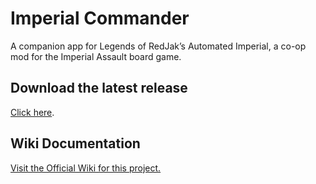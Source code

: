 # Imperial Commander
 A companion app for Legends of RedJak’s Automated Imperial, a co-op mod for the Imperial Assault board game.
 
 ## Download the latest release
 [Click here](https://github.com/GlowPuff/ImperialCommander/releases/latest).

## Wiki Documentation
[Visit the Official Wiki for this project.](https://github.com/Noldorion/IA-Imperial-Commander/wiki)
